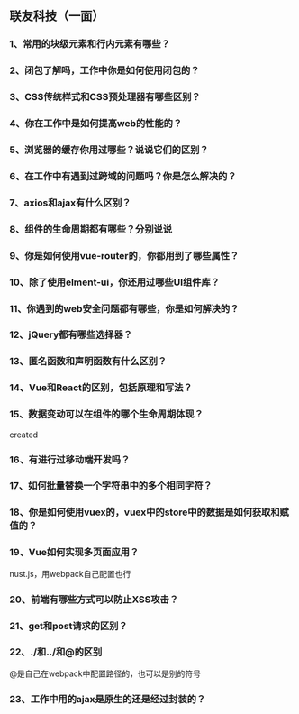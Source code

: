 ## 联友科技（一面）

### 1、常用的块级元素和行内元素有哪些？

### 2、闭包了解吗，工作中你是如何使用闭包的？

### 3、CSS传统样式和CSS预处理器有哪些区别？

### 4、你在工作中是如何提高web的性能的？

### 5、浏览器的缓存你用过哪些？说说它们的区别？

### 6、在工作中有遇到过跨域的问题吗？你是怎么解决的？

### 7、axios和ajax有什么区别？

### 8、组件的生命周期都有哪些？分别说说

### 9、你是如何使用vue-router的，你都用到了哪些属性？

### 10、除了使用elment-ui，你还用过哪些UI组件库？

### 11、你遇到的web安全问题都有哪些，你是如何解决的？

### 12、jQuery都有哪些选择器？

### 13、匿名函数和声明函数有什么区别？

### 14、Vue和React的区别，包括原理和写法？

### 15、数据变动可以在组件的哪个生命周期体现？

created

### 16、有进行过移动端开发吗？

### 17、如何批量替换一个字符串中的多个相同字符？

### 18、你是如何使用vuex的，vuex中的store中的数据是如何获取和赋值的？

### 19、Vue如何实现多页面应用？

nust.js，用webpack自己配置也行

### 20、前端有哪些方式可以防止XSS攻击？

### 21、get和post请求的区别？

### 22、./和../和@的区别

@是自己在webpack中配置路径的，也可以是别的符号

### 23、工作中用的ajax是原生的还是经过封装的？

### 

